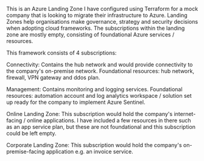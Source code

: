 This is an Azure Landing Zone I have configured using Terraform for a mock company that is looking to migrate their infrastructure to Azure.
Landing Zones help organisations make governance, strategy and security decisions when adopting cloud frameworks.
The subscriptions within the landing zone are mostly empty, consisting of foundational Azure services / resources.

This framework consists of 4 subscriptions:

Connectivity:
Contains the hub network and would provide connectivity to the company's on-premise network.
Foundational resources: hub network, firewall, VPN gateway and ddos plan.

Management:
Contains monitoring and logging services.
Foundational resources: automation account and log analytics workspace / solution set up ready for the company to implement Azure Sentinel.

Online Landing Zone:
This subscription would hold the company's internet-facing / online applications.
I have included a few resources in there such as an app service plan, but these are not foundational and this subscription could be left empty.

Corporate Landing Zone:
This subscription would hold the company's on-premise-facing application e.g. an invoice service.
